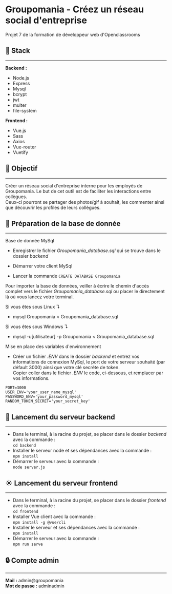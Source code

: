 # Groupomania - Créez un réseau social d'entreprise  
Projet 7 de la formation de développeur web d'Openclassrooms

## 📎 Stack
***

**Backend :**  
* Node.js
* Express
* Mysql
* bcrypt
* jwt
* multer
* file-system

**Frontend :**  
* Vue.js
* Sass
* Axios
* Vue-router
* Vuetify

## 🎯 Objectif
***

Créer un réseau social d'entreprise interne pour les employés de Groupomania. Le but de cet outil est de faciliter les interactions entre collègues.  
Ceux-ci pourront se partager des photos/gif à souhait, les commenter ainsi que découvrir les profiles de leurs collègues.

## 🚀 Préparation de la base de donnée
***

Base de donnée MySql  

* Enregistrer le fichier *Groupomania_database.sql* qui se trouve dans le dossier *backend*

* Démarrer votre client MySql

* Lancer la commande `CREATE DATABASE Groupomania`

Pour importer la base de données, veiller à écrire le chemin d'accès complet vers le fichier *Groupomania_database.sql* ou placer le directement là où vous lancez votre terminal.

Si vous êtes sous Linux ↴
* mysql Groupomania < Groupomania_database.sql

Si vous êtes sous Windows ↴
* mysql -u[utilisateur] -p Groupomania < Groupomania_database.sql

Mise en place des variables d'environnement  

* Créer un fichier *.ENV* dans le dossier *backend* et entrez vos informations de connexion MySql, le port de votre serveur souhaité (par défault 3000) ainsi que votre clé secrète de token.  
Copier coller dans le fichier *.ENV* le code, ci-dessous, et remplacer par vos informations.  

`
PORT=3000
`  
`
USER_ENV='your_user_name_mysql'
`  
`
PASSWORD_ENV='your_password_mysql'
` 
`
RANDOM_TOKEN_SECRET='your_secret_key'
`   

## 🤖 Lancement du serveur backend
***

* Dans le terminal, à la racine du projet, se placer dans le dossier *backend* avec la commande :  
`
cd backend
`
* Installer le serveur node et ses dépendances avec la commande :  
`
npm install
`
* Démarrer le serveur avec la commande :  
`
node server.js
`

## ☀️ Lancement du serveur frontend
***

* Dans le terminal, à la racine du projet, se placer dans le dossier *frontend* avec la commande :  
`
cd frontend
`
* Installer Vue client avec la commande :  
`
npm install -g @vue/cli
`
* Installer le serveur et ses dépendances avec la commande :  
`
npm install
`
* Démarrer le serveur avec la commande :  
`
npm run serve
`

## 🔒 Compte admin
***

**Mail :** admin@groupomania  
**Mot de passe :** adminadmin